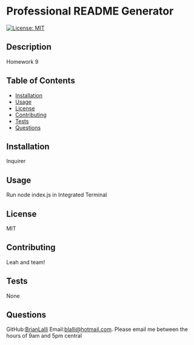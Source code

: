 # Professional README Generator
  [![License: MIT](https://img.shields.io/badge/License-MIT-yellow.svg)](https://opensource.org/licenses/MIT)

  ## Description
  Homework 9

  ## Table of Contents
  <!--ts-->
  * [Installation](#installation)
  * [Usage](#usage)
  * [License](#license)
  * [Contributing](#contributing)
  * [Tests](#tests)
  * [Questions](#questions)
  <!--te-->

  ## Installation
  Inquirer

  ## Usage
  Run node index.js in Integrated Terminal

  ## License
  MIT

  ## Contributing
  Leah and team!

  ## Tests
  None

  ## Questions
  GitHub:[BrianLalli](https://github.com/BrianLalli/Professional-README-Generator)
  Email:blalli@hotmail.com. Please email me between the hours of 9am and 5pm central
